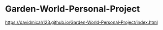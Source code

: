 # Garden-World-Personal-Project
https://davidmicah123.github.io/Garden-World-Personal-Project/index.html
